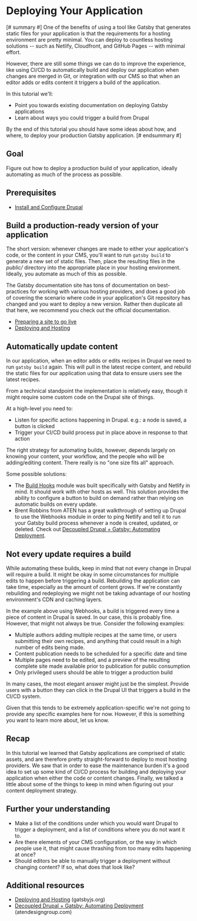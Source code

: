 # Deploying Your Application

[# summary #]
One of the benefits of using a tool like Gatsby that generates static files for your application is that the requirements for a hosting environment are pretty minimal. You can deploy to countless hosting solutions -- such as Netlify, Cloudfront, and GitHub Pages -- with minimal effort.

However, there are still some things we can do to improve the experience, like using CI/CD to automatically build and deploy our application when changes are merged in Git, or integration with our CMS so that when an editor adds or edits content it triggers a build of the application.

In this tutorial we'll:

- Point you towards existing documentation on deploying Gatsby applications
- Learn about ways you could trigger a build from Drupal

By the end of this tutorial you should have some ideas about how, and where, to deploy your production Gatsby application.
[# endsummary #]

## Goal

Figure out how to deploy a production build of your application, ideally automating as much of the process as possible.

## Prerequisites

- [Install and Configure Drupal](/content/gatsby-and-drupal/install-and-configure-drupal.md)

## Build a production-ready version of your application

The short version: whenever changes are made to either your application's code, or the content in your CMS, you'll want to run `gatsby build` to generate a new set of static files. Then, place the resulting files in the *public/* directory into the appropriate place in your hosting environment. Ideally, you automate as much of this as possible.

The Gatsby documentation site has tons of documentation on best-practices for working with various hosting providers, and does a good job of covering the scenario where code in your application's Git repository has changed and you want to deploy a new version. Rather then duplicate all that here, we recommend you check out the official documentation.

- [Preparing a site to go live](https://www.gatsbyjs.org/tutorial/part-eight/)
- [Deploying and Hosting](https://www.gatsbyjs.org/docs/deploying-and-hosting/)

## Automatically update content

In our application, when an editor adds or edits recipes in Drupal we need to run `gatsby build` again. This will pull in the latest recipe content, and rebuild the static files for our application using that data to ensure users see the latest recipes.

From a technical standpoint the implementation is relatively easy, though it might require some custom code on the Drupal site of things.

At a high-level you need to:

- Listen for specific actions happening in Drupal. e.g.: a node is saved, a button is clicked
- Trigger your CI/CD build process put in place above in response to that action

The right strategy for automating builds, however, depends largely on knowing your content, your workflow, and the people who will be adding/editing content. There really is no "one size fits all" approach.

Some possible solutions:

- The [Build Hooks](https://www.drupal.org/project/build_hooks) module was built specifically with Gatsby and Netlify in mind. It should work with other hosts as well. This solution provides the ability to configure a button to build on demand rather than relying on automatic builds on every update.
- Brent Robbins from ATEN has a great walkthrough of setting up Drupal to use the Webhooks module in order to ping Netlify and tell it to run your Gatsby build process whenever a node is created, updated, or deleted. Check out [Decoupled Drupal + Gatsby: Automating Deployment](https://atendesigngroup.com/blog/decoupled-drupal-gatsby-automating-deployment).

## Not every update requires a build

While automating these builds, keep in mind that not every change in Drupal will require a build. It might be okay in some circumstances for multiple edits to happen before triggering a build. Rebuilding the application can take time, especially as the amount of content grows. If we're constantly rebuilding and redeploying we might not be taking advantage of our hosting environment's CDN and caching layers.

In the example above using Webhooks, a build is triggered every time a piece of content in Drupal is saved. In our case, this is probably fine. However, that might not always be true. Consider the following examples:

- Multiple authors adding multiple recipes at the same time, or users submitting their own recipes, and anything that could result in a high number of edits being made.
- Content publication needs to be scheduled for a specific date and time
- Multiple pages need to be edited, and a preview of the resulting complete site made available prior to publication for public consumption
- Only privileged users should be able to trigger a production build

In many cases, the most elegant answer might just be the simplest. Provide users with a button they can click in the Drupal UI that triggers a build in the CI/CD system.

Given that this tends to be extremely application-specific we're not going to provide any specific examples here for now. However, if this is something you want to learn more about, let us know.

## Recap

In this tutorial we learned that Gatsby applications are comprised of static assets, and are therefore pretty straight-forward to deploy to most hosting providers. We saw that in order to ease the maintenance burden it's a good idea to set up some kind of CI/CD process for building and deploying your application when either the code or content changes. Finally, we talked a little about some of the things to keep in mind when figuring out your content deployment strategy.

## Further your understanding

- Make a list of the conditions under which you would want Drupal to trigger a deployment, and a list of conditions where you do not want it to.
- Are there elements of your CMS configuration, or the way in which people use it, that might cause thrashing from too many edits happening at once?
- Should editors be able to manually trigger a deployment without changing content? If so, what does that look like?

## Additional resources

- [Deploying and Hosting](https://www.gatsbyjs.org/docs/deploying-and-hosting/) (gatsbyjs.org)
- [Decoupled Drupal + Gatsby: Automating Deployment](https://atendesigngroup.com/blog/decoupled-drupal-gatsby-automating-deployment) (atendesigngroup.com)
